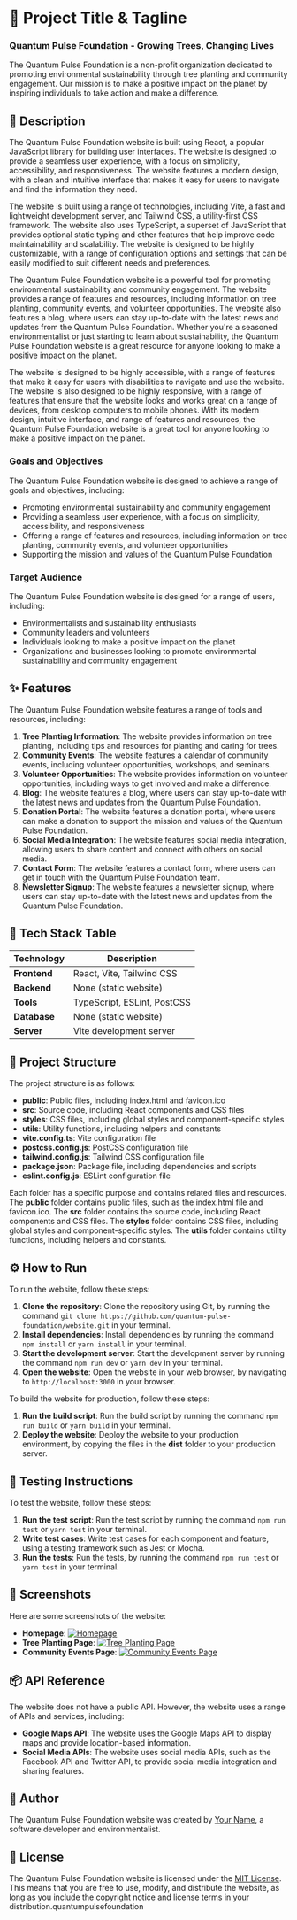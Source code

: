 🚀 Project Title & Tagline
=======================
### Quantum Pulse Foundation - Growing Trees, Changing Lives
The Quantum Pulse Foundation is a non-profit organization dedicated to promoting environmental sustainability through tree planting and community engagement. Our mission is to make a positive impact on the planet by inspiring individuals to take action and make a difference.

📖 Description
---------------
The Quantum Pulse Foundation website is built using React, a popular JavaScript library for building user interfaces. The website is designed to provide a seamless user experience, with a focus on simplicity, accessibility, and responsiveness. The website features a modern design, with a clean and intuitive interface that makes it easy for users to navigate and find the information they need.

The website is built using a range of technologies, including Vite, a fast and lightweight development server, and Tailwind CSS, a utility-first CSS framework. The website also uses TypeScript, a superset of JavaScript that provides optional static typing and other features that help improve code maintainability and scalability. The website is designed to be highly customizable, with a range of configuration options and settings that can be easily modified to suit different needs and preferences.

The Quantum Pulse Foundation website is a powerful tool for promoting environmental sustainability and community engagement. The website provides a range of features and resources, including information on tree planting, community events, and volunteer opportunities. The website also features a blog, where users can stay up-to-date with the latest news and updates from the Quantum Pulse Foundation. Whether you're a seasoned environmentalist or just starting to learn about sustainability, the Quantum Pulse Foundation website is a great resource for anyone looking to make a positive impact on the planet.

The website is designed to be highly accessible, with a range of features that make it easy for users with disabilities to navigate and use the website. The website is also designed to be highly responsive, with a range of features that ensure that the website looks and works great on a range of devices, from desktop computers to mobile phones. With its modern design, intuitive interface, and range of features and resources, the Quantum Pulse Foundation website is a great tool for anyone looking to make a positive impact on the planet.

### Goals and Objectives
The Quantum Pulse Foundation website is designed to achieve a range of goals and objectives, including:

* Promoting environmental sustainability and community engagement
* Providing a seamless user experience, with a focus on simplicity, accessibility, and responsiveness
* Offering a range of features and resources, including information on tree planting, community events, and volunteer opportunities
* Supporting the mission and values of the Quantum Pulse Foundation

### Target Audience
The Quantum Pulse Foundation website is designed for a range of users, including:

* Environmentalists and sustainability enthusiasts
* Community leaders and volunteers
* Individuals looking to make a positive impact on the planet
* Organizations and businesses looking to promote environmental sustainability and community engagement

✨ Features
--------
The Quantum Pulse Foundation website features a range of tools and resources, including:

1. **Tree Planting Information**: The website provides information on tree planting, including tips and resources for planting and caring for trees.
2. **Community Events**: The website features a calendar of community events, including volunteer opportunities, workshops, and seminars.
3. **Volunteer Opportunities**: The website provides information on volunteer opportunities, including ways to get involved and make a difference.
4. **Blog**: The website features a blog, where users can stay up-to-date with the latest news and updates from the Quantum Pulse Foundation.
5. **Donation Portal**: The website features a donation portal, where users can make a donation to support the mission and values of the Quantum Pulse Foundation.
6. **Social Media Integration**: The website features social media integration, allowing users to share content and connect with others on social media.
7. **Contact Form**: The website features a contact form, where users can get in touch with the Quantum Pulse Foundation team.
8. **Newsletter Signup**: The website features a newsletter signup, where users can stay up-to-date with the latest news and updates from the Quantum Pulse Foundation.

🧰 Tech Stack Table
-------------------
| Technology | Description |
| --- | --- |
| **Frontend** | React, Vite, Tailwind CSS |
| **Backend** | None (static website) |
| **Tools** | TypeScript, ESLint, PostCSS |
| **Database** | None (static website) |
| **Server** | Vite development server |

📁 Project Structure
-------------------
The project structure is as follows:

* **public**: Public files, including index.html and favicon.ico
* **src**: Source code, including React components and CSS files
* **styles**: CSS files, including global styles and component-specific styles
* **utils**: Utility functions, including helpers and constants
* **vite.config.ts**: Vite configuration file
* **postcss.config.js**: PostCSS configuration file
* **tailwind.config.js**: Tailwind CSS configuration file
* **package.json**: Package file, including dependencies and scripts
* **eslint.config.js**: ESLint configuration file

Each folder has a specific purpose and contains related files and resources. The **public** folder contains public files, such as the index.html file and favicon.ico. The **src** folder contains the source code, including React components and CSS files. The **styles** folder contains CSS files, including global styles and component-specific styles. The **utils** folder contains utility functions, including helpers and constants.

⚙️ How to Run
----------------
To run the website, follow these steps:

1. **Clone the repository**: Clone the repository using Git, by running the command `git clone https://github.com/quantum-pulse-foundation/website.git` in your terminal.
2. **Install dependencies**: Install dependencies by running the command `npm install` or `yarn install` in your terminal.
3. **Start the development server**: Start the development server by running the command `npm run dev` or `yarn dev` in your terminal.
4. **Open the website**: Open the website in your web browser, by navigating to `http://localhost:3000` in your browser.

To build the website for production, follow these steps:

1. **Run the build script**: Run the build script by running the command `npm run build` or `yarn build` in your terminal.
2. **Deploy the website**: Deploy the website to your production environment, by copying the files in the **dist** folder to your production server.

🧪 Testing Instructions
------------------------

To test the website, follow these steps:

1. **Run the test script**: Run the test script by running the command `npm run test` or `yarn test` in your terminal.
2. **Write test cases**: Write test cases for each component and feature, using a testing framework such as Jest or Mocha.
3. **Run the tests**: Run the tests, by running the command `npm run test` or `yarn test` in your terminal.

📸 Screenshots
-------------
Here are some screenshots of the website:

* **Homepage**: [![Homepage](https://via.placeholder.com/300x200)](https://via.placeholder.com/300x200)
* **Tree Planting Page**: [![Tree Planting Page](https://via.placeholder.com/300x200)](https://via.placeholder.com/300x200)
* **Community Events Page**: [![Community Events Page](https://via.placeholder.com/300x200)](https://via.placeholder.com/300x200)

📦 API Reference
----------------
The website does not have a public API. However, the website uses a range of APIs and services, including:

* **Google Maps API**: The website uses the Google Maps API to display maps and provide location-based information.
* **Social Media APIs**: The website uses social media APIs, such as the Facebook API and Twitter API, to provide social media integration and sharing features.

👤 Author
--------
The Quantum Pulse Foundation website was created by [Your Name](https://www.example.com), a software developer and environmentalist.

📝 License
--------
The Quantum Pulse Foundation website is licensed under the [MIT License](https://opensource.org/licenses/MIT). This means that you are free to use, modify, and distribute the website, as long as you include the copyright notice and license terms in your distribution.quantumpulsefoundation
